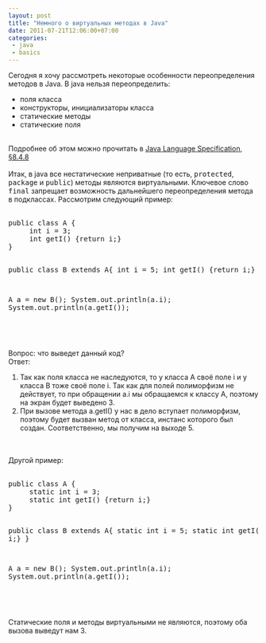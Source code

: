 ```yaml
---
layout: post
title: "Немного о виртуальных методах в Java"
date: 2011-07-21T12:06:00+07:00
categories:
 - java
 - basics
---
```


<div class='post'>
Сегодня я хочу рассмотреть некоторые особенности переопределения методов в Java.  В java нельзя переопределить:   <br />
<ul><li>поля класса</li>
<li>конструкторы, инициализаторы класса</li>
<li>статические методы</li>
<li>статические поля</li>
</ul><br />
Подробнее об этом можно прочитать в <a href="http://java.sun.com/docs/books/jls/third_edition/html/classes.html#228745">Java Language Specification, §8.4.8</a><br />
<br />
Итак, в java все нестатические неприватные (то есть, <tt>protected</tt>, <tt>package</tt> и <tt>public</tt>) методы являются виртуальными. Ключевое слово <tt>final</tt> запрещает возможность дальнейшего переопределения метода в подклассах.  Рассмотрим следующий пример:  <br />
<br />
<pre class="brush: java">public class A {
     int i = 3;
     int getI() {return i;}
}

public class B extends A{
     int i = 5;
     int getI() {return i;}
}

A a = new B();
System.out.println(a.i);
System.out.println(a.getI());

</pre><br />
Вопрос: что выведет данный код?<br />
Ответ: <br />
1. Так как поля класса не наследуются, то у класса A своё поле i и у класса B тоже своё поле i. Так как для полей полиморфизм не действует, то при обращении a.i мы обращаемся к классу A, поэтому на экран будет выведено 3.<br />
2. При вызове метода a.getI() у нас в дело вступает полиморфизм, поэтому будет вызван метод от класса, инстанс которого был создан. Соответственно, мы получим на выходе 5.<br />
<br />
<br />
Другой пример:<br />
<br />
<pre class="brush: java">public class A {
     static int i = 3;
     static int getI() {return i;} 
}

public class B extends A{
     static int i = 5;
     static int getI() {return i;}
}

A a = new B();
System.out.println(a.i);
System.out.println(a.getI());

</pre><br />
Статические поля и методы виртуальными не являются, поэтому оба вызова выведут нам 3.</div>
